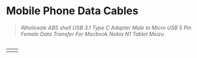 # Mobile Phone Data Cables

> ###### Wholesale ABS shell USB 3.1 Type C Adapter Male to Micro USB 5 Pin Female Data Transfer For Macbook Nokia N1 Tablet Meizu

|  |  |
| :--- | :--- |
|  |  |



